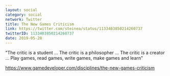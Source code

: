 ```yaml
---
layout: social
category: social
network: Twitter
title: The New Games Criticism
link: https://twitter.com/steinea/status/1133403850214260737
twitterID: 1133403850214260737
date: 2019-05-28
---
```


"The critic is a student ... The critic is a philosopher ... The critic is a creator ... Play games, read games, write games, make games and learn"

<https://www.gamedeveloper.com/disciplines/the-new-games-criticism>
